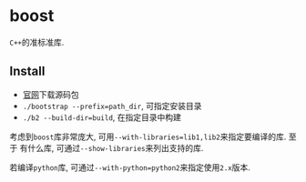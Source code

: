 # boost

`C++`的准标准库.

## Install

* [官网](https://boost.org)下载源码包
* `./bootstrap --prefix=path_dir`, 可指定安装目录
* `./b2 --build-dir=build`, 在指定目录中构建

考虑到`boost`库非常庞大, 可用`--with-libraries=lib1,lib2`来指定要编译的库. 至于
有什么库, 可通过`--show-libraries`来列出支持的库.

若编译`python`库, 可通过`--with-python=python2`来指定使用`2.x`版本.
